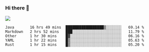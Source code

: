 ### Hi there 👋
![](https://github-readme-stats.vercel.app/api?username=tuichenchuxin)
<!--START_SECTION:waka-->
```text
Java       16 hrs 49 mins  █████████████████▒░░░░░░░   69.14 % 
Markdown   2 hrs 52 mins   ███░░░░░░░░░░░░░░░░░░░░░░   11.79 % 
Other      1 hr 30 mins    █▓░░░░░░░░░░░░░░░░░░░░░░░   06.16 % 
YAML       1 hr 22 mins    █▒░░░░░░░░░░░░░░░░░░░░░░░   05.63 % 
Rust       1 hr 15 mins    █▒░░░░░░░░░░░░░░░░░░░░░░░   05.20 % 
```
<!--END_SECTION:waka-->
